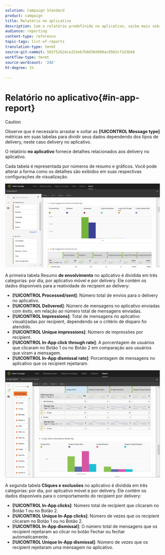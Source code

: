 ```yaml
---
solution: Campaign Standard
product: campaign
title: Relatório no aplicativo
description: Com o relatório predefinido no aplicativo, saiba mais sobre o sucesso de suas mensagens no aplicativo.
audience: reporting
content-type: reference
topic-tags: list-of-reports
translation-type: tm+mt
source-git-commit: 501f52624ce253eb7b0d36d908ac8502cf1d3b48
workflow-type: tm+mt
source-wordcount: '242'
ht-degree: 1%

---
```



# Relatório no aplicativo{#in-app-report}

>[!CAUTION]
>
>Observe que é necessário arrastar e soltar as **[!UICONTROL Message type]** métricas em suas tabelas para dividir seus dados dependendo dos tipos de delivery, neste caso delivery no aplicativo.

O relatório **no aplicativo** fornece detalhes relacionados aos delivery no aplicativo.

Cada tabela é representada por números de resumo e gráficos. Você pode alterar a forma como os detalhes são exibidos em suas respectivas configurações de visualização.

![](assets/inapp_report.png)

A primeira tabela Resumo **de envolvimento** no aplicativo é dividida em três categorias: por dia, por aplicativo móvel e por delivery. Ele contém os dados disponíveis para a reatividade do recipient ao delivery:

* **[!UICONTROL Processed/sent]**: Número total de envios para o delivery no aplicativo.
* **[!UICONTROL Delivered]**: Número de mensagens no aplicativo enviadas com êxito, em relação ao número total de mensagens enviadas.
* **[!UICONTROL Impressions]**: Total de mensagens no aplicativo visualizadas por recipient, dependendo se o critério de disparo foi atendido.
* **[!UICONTROL Unique impressions]**: Número de impressões por recipient.
* **[!UICONTROL In-App click through rate]**: A porcentagem de usuários que clicaram no Botão 1 ou no Botão 2 em comparação aos usuários que viram a mensagem.
* **[!UICONTROL In-App dismissal rate]**: Porcentagem de mensagens no aplicativo que os recipient rejeitaram.

![](assets/inapp_report_1.png)

A segunda tabela **Cliques e exclusões** no aplicativo é dividida em três categorias: por dia, por aplicativo móvel e por delivery. Ele contém os dados disponíveis para o comportamento do recipient por delivery:

* **[!UICONTROL In-App clicks]**: Número total de recipient que clicaram no Botão 1 ou no Botão 2.
* **[!UICONTROL Unique In-App clicks]**: Número de vezes que os recipient clicaram no Botão 1 ou no Botão 2.
* **[!UICONTROL In-App dismissal]**: O número total de mensagens que os recipient rejeitaram ao clicar no botão Fechar ou fechar automaticamente.
* **[!UICONTROL Unique In-App dismissal]**: Número de vezes que os recipient rejeitaram uma mensagem no aplicativo.

